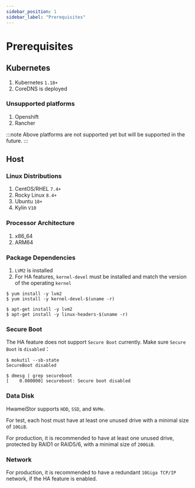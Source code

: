 ```yaml
---
sidebar_position: 1
sidebar_label: "Prerequisites"
---
```


# Prerequisites

## Kubernetes

1. Kubernetes `1.18+`
1. CoreDNS is deployed

### Unsupported platforms

1. Openshift
1. Rancher

:::note
Above platforms are not supported yet but will be supported in the future.
:::

## Host

### Linux Distributions

1. CentOS/RHEL `7.4+`
2. Rocky Linux `8.4+`
3. Ubuntu `18+`
4. Kylin `V10`

### Processor Architecture

1. x86_64
1. ARM64

### Package Dependencies

1. `LVM2` is installed
2. For HA features, `kernel-devel` must be installed and match the version of the operating `kernel`

```console title="CentOS/RHEL, Rocky and Kylin"
$ yum install -y lvm2
$ yum install -y kernel-devel-$(uname -r)
```

```console title="Ubuntu"
$ apt-get install -y lvm2
$ apt-get install -y linux-headers-$(uname -r)
```

### Secure Boot

The HA feature does not support `Secure Boot` currently. Make sure `Secure Boot` is `disabled`：

```console
$ mokutil --sb-state
SecureBoot disabled

$ dmesg | grep secureboot
[    0.000000] secureboot: Secure boot disabled
```

### Data Disk

HwameiStor supports `HDD`, `SSD`, and `NVMe`.

For test, each host must have at least one unused drive with a minimal size of `10GiB`.

For production, it is recommended to have at least one unused drive, protected by RAID1 or RAID5/6, with a minimal size of `200GiB`.

### Network

For production, it is recommended to have a redundant `10Giga TCP/IP` network, if the HA feature is enabled.
